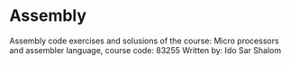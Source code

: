 # Assembly
Assembly code exercises and solusions of the course: Micro processors and assembler language, course code: 83255
Written by: Ido Sar Shalom
